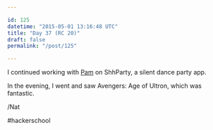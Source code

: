 ```yaml
---

id: 125
datetime: "2015-05-01 13:16:48 UTC"
title: "Day 37 (RC 20)"
draft: false
permalink: "/post/125"

---
```


I continued working with [Pam](https://thewebivore.com/recurse-center-week-11/) on ShhParty, a silent dance party app.

In the evening, I went and saw Avengers: Age of Ultron, which was fantastic.

/Nat

#hackerschool

